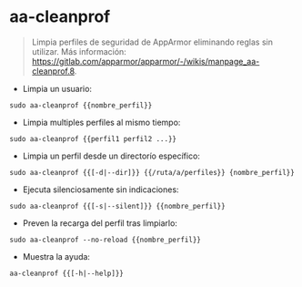 # aa-cleanprof

> Limpia perfiles de seguridad de AppArmor eliminando reglas sin utilizar.
> Más información: <https://gitlab.com/apparmor/apparmor/-/wikis/manpage_aa-cleanprof.8>.

- Limpia un usuario:

`sudo aa-cleanprof {{nombre_perfil}}`

- Limpia multiples perfiles al mismo tiempo:

`sudo aa-cleanprof {{perfil1 perfil2 ...}}`

- Limpia un perfil desde un directorío específico:

`sudo aa-cleanprof {{[-d|--dir]}} {{/ruta/a/perfiles}} {nombre_perfil}}`

- Ejecuta silenciosamente sin indicaciones:

`sudo aa-cleanprof {{[-s|--silent]}} {{nombre_perfil}}`

- Preven la recarga del perfil tras limpiarlo:

`sudo aa-cleanprof --no-reload {{nombre_perfil}}`

- Muestra la ayuda:

`aa-cleanprof {{[-h|--help]}}`
